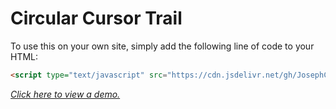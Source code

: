 # **Circular Cursor Trail**

To use this on your own site, simply add the following line of code to your HTML:
```html
<script type="text/javascript" src="https://cdn.jsdelivr.net/gh/JosephCoggins/Circular-Cursor-Trail/script.js"></script>
```

[*Click here to view a demo.*](https://jsfiddle.net/ERRLVL27/copmt5qb/1/show)

